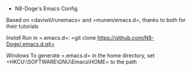 * N8-Doge's Emacs Config

Based on =daviwil/runemacs= and =munen/emacs.d=, thanks to both for their tutorials

*Install*
Run in =.emacs.d=:
=git clone https://github.com/N8-Doge/.emacs.d.git=

*Windows*
To generate =.emacs.d= in the home directory, set =HKCU:\SOFTWARE\GNU\Emacs\HOME= to the path
